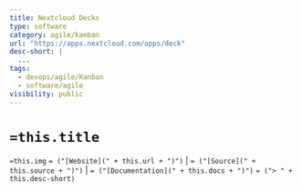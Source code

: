 ```yaml
---
title: Nextcloud Decks
type: software
category: agile/kanban
url: "https://apps.nextcloud.com/apps/deck"
desc-short: |
  ...
tags:
  - devops/agile/Kanban
  - software/agile
visibility: public
---
```

# `=this.title`

`=this.img` `= ("[Website](" + this.url + ")")` |  `= ("[Source](" + this.source + ")")` | `= ("[Documentation](" + this.docs + ")")`
`= ("> " + this.desc-short)`
